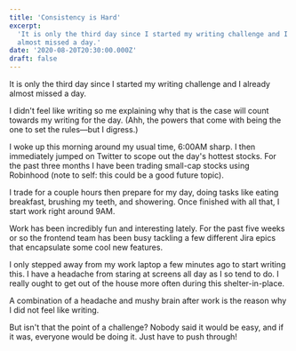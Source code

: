 ```yaml
---
title: 'Consistency is Hard'
excerpt:
  'It is only the third day since I started my writing challenge and I already
  almost missed a day.'
date: '2020-08-20T20:30:00.000Z'
draft: false
---
```


It is only the third day since I started my writing challenge and I already
almost missed a day.

I didn't feel like writing so me explaining why that is the case will count
towards my writing for the day. (Ahh, the powers that come with being the one to
set the rules—but I digress.)

I woke up this morning around my usual time, 6:00AM sharp. I then immediately
jumped on Twitter to scope out the day's hottest stocks. For the past three
months I have been trading small-cap stocks using Robinhood (note to self: this
could be a good future topic).

I trade for a couple hours then prepare for my day, doing tasks like eating
breakfast, brushing my teeth, and showering. Once finished with all that, I
start work right around 9AM.

Work has been incredibly fun and interesting lately. For the past five weeks or
so the frontend team has been busy tackling a few different Jira epics that
encapsulate some cool new features.

I only stepped away from my work laptop a few minutes ago to start writing this.
I have a headache from staring at screens all day as I so tend to do. I really
ought to get out of the house more often during this shelter-in-place.

A combination of a headache and mushy brain after work is the reason why I did
not feel like writing.

But isn't that the point of a challenge? Nobody said it would be easy, and if it
was, everyone would be doing it. Just have to push through!
